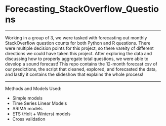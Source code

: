 # Forecasting_StackOverflow_Questions
---
Working in a group of 3, we were tasked with forecasting out monthly StackOverflow question counts for both Python and R questions. There were multiple decision points
for this project, so there vareity of different directions we could have taken this project. After exploring the data and discussing how to properly aggregate total questions, we were able to develop a sound forecast! This repo contains the 12-month forecast csv of our predictions, the script that cleaned, explored, and forecasted the data, and lastly it contains the slideshow that explains the whole process!

---
Methods and Models Used:
- Simple models
- Time Series Linear Models
- ARIMA models
- ETS (Holt + Winters) models
- Cross validation
